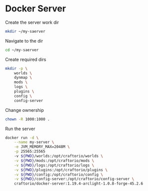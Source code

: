 # Docker Server

Create the server work dir
```bash
mkdir ~/my-saerver
```

Navigate to the dir
```bash
cd ~/my-saerver
```

Create required dirs
```bash
mkdir -p \
    worlds \
    dynmap \
    mods \
    logs \
    plugins \
    config \
    config-server
```

Change ownership
```bash
chown -R 1000:1000 . 
```

Run the server
```bash
docker run -d \
    --name my-server \
    -e JVM_MEMORY_MAX=2048M \
    -p 25565:25565
    -v ${PWD}/worlds:/opt/craftorio/worlds \
    -v ${PWD}/mods:/opt/craftorio/mods \
    -v ${PWD}/logs:/opt/craftorio/logs \
    -v ${PWD}/plugins:/opt/craftorio/plugins \
    -v ${PWD}/config:/opt/craftorio/config \
    -v ${PWD}/config-server:/opt/craftorio/config-server \
    craftorio/docker-server:1.19.4-arclight-1.0.8-forge-45.2.6
```